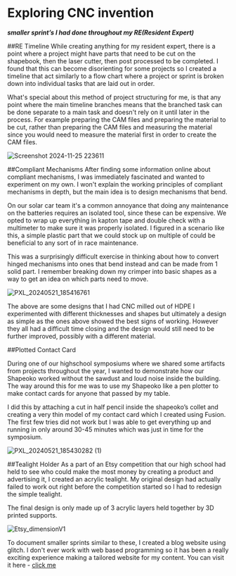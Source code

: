 # Exploring CNC invention 
***smaller sprint’s I had done throughout my RE(Resident Expert)***

##RE Timeline 
While creating anything for my resident expert, there is a point where a project might have parts that need to be cut on the shapebook, then the laser cutter, then post processed to be completed. I found that this can become disorienting for some projects so I created a timeline that act similarly to a flow chart where a project or sprint is broken down into individual tasks that are laid out in order.

What's special about this method of project structuring for me, is that any point where the main timeline branches means that the branched task can be done separate to a main task and doesn't rely on it until later in the process. For example preparing the CAM files and preparing the material to be cut, rather than preparing the CAM files and measuring the material since you would need to measure the material first in order to create the CAM files. 

![Screenshot 2024-11-25 223611](https://github.com/user-attachments/assets/ebc7ea2d-7c16-46b2-ba1a-43a8ad2e4ec9)

##Compliant Mechanisms
After finding some information online about compliant mechanisms, I was immediately fascinated and wanted to experiment on my own. I won't explain the working principles of compliant mechanisms in depth, but the main idea is to design mechanisms that bend. 

On our solar car team it's a common annoyance that doing any maintenance on the batteries requires an isolated tool, since these can be expensive. We opted to wrap up everything in kapton tape and double check with a multimeter to make sure it was properly isolated. I figured in a scenario like this, a simple plastic part that we could stock up on multiple of could be beneficial to any sort of in race maintenance. 

This was a surprisingly difficult exercise in thinking about how to convert hinged mechanisms into ones that bend instead and can be made from 1 solid part. I remember breaking down my crimper into basic shapes as a way to get an idea on which parts need to move. 

![PXL_20240521_185416761](https://github.com/user-attachments/assets/a50ec1a0-320d-45ab-8048-a97acce04a75)

The above are some designs that I had CNC milled out of HDPE I experimented with different thicknesses and shapes but ultimately a design as simple as the ones above showed the best signs of working. However they all had a difficult time closing and the design would still need to be further improved, possibly with a different material. 

##Plotted Contact Card

During one of our highschool symposiums where we shared some artifacts from projects throughout the year, I wanted to demonstrate how our Shapeoko worked without the sawdust and loud noise inside the building. The way around this for me was to use my Shapeoko like a pen plotter to make contact cards for anyone that passed by my table. 

I did this by attaching a cut in half pencil inside the shapeoko’s collet and creating a very thin model of my contact card which I created using Fusion. The first few tries did not work but I was able to get everything up and running in only around 30-45 minutes which was just in time for the symposium.

![PXL_20240521_185430282 (1)](https://github.com/user-attachments/assets/3dcb248f-ff65-483d-87d3-90eeb0f3f5f4)


##Tealight Holder
As a part of an Etsy competition that our high school had held to see who could make the most money by creating a product and advertising it, I created an acrylic tealight. My original design had actually failed to work out right before the competition started so I had to redesign the simple tealight. 

The final design is only made up of 3 acrylic layers held together by 3D printed supports. 

![Etsy_dimensionV1](https://github.com/user-attachments/assets/dcc2d0b2-b0e4-4476-a77d-1896da1cd6ef)

To document smaller sprints similar to these, I created a blog website using glitch. I don't ever work with web based programming so it has been a really exciting experience making a tailored website for my content. You can visit it here - [click me](https://utopian-guttural-skull.glitch.me/)
